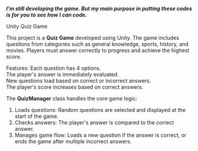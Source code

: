 ***I'm still developing the game. But my main purpose in putting these codes is for you to see how I can code.*** 

Unity Quiz Game  

This project is a **Quiz Game** developed using Unity. The game includes questions from categories such as general knowledge, sports, history, and movies. Players must answer correctly to progress and achieve the highest score.  


Features:
Each question has 4 options.  
The player's answer is immediately evaluated.  
New questions load based on correct or incorrect answers.  
The player's score increases based on correct answers.  

  
The **QuizManager** class handles the core game logic:  
1. Loads questions: Random questions are selected and displayed at the start of the game.  
2. Checks answers: The player's answer is compared to the correct answer.  
3. Manages game flow: Loads a new question if the answer is correct, or ends the game after multiple incorrect answers.
